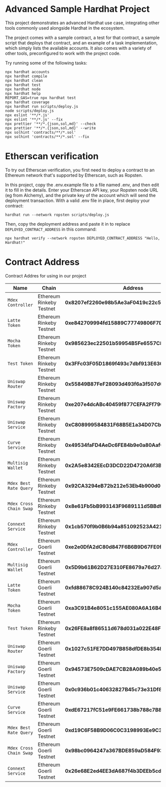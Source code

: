 # Advanced Sample Hardhat Project

This project demonstrates an advanced Hardhat use case, integrating other tools commonly used alongside Hardhat in the ecosystem.

The project comes with a sample contract, a test for that contract, a sample script that deploys that contract, and an example of a task implementation, which simply lists the available accounts. It also comes with a variety of other tools, preconfigured to work with the project code.

Try running some of the following tasks:

```shell
npx hardhat accounts
npx hardhat compile
npx hardhat clean
npx hardhat test
npx hardhat node
npx hardhat help
REPORT_GAS=true npx hardhat test
npx hardhat coverage
npx hardhat run scripts/deploy.js
node scripts/deploy.js
npx eslint '**/*.js'
npx eslint '**/*.js' --fix
npx prettier '**/*.{json,sol,md}' --check
npx prettier '**/*.{json,sol,md}' --write
npx solhint 'contracts/**/*.sol'
npx solhint 'contracts/**/*.sol' --fix
```

# Etherscan verification

To try out Etherscan verification, you first need to deploy a contract to an Ethereum network that's supported by Etherscan, such as Ropsten.

In this project, copy the .env.example file to a file named .env, and then edit it to fill in the details. Enter your Etherscan API key, your Ropsten node URL (eg from Alchemy), and the private key of the account which will send the deployment transaction. With a valid .env file in place, first deploy your contract:

```shell
hardhat run --network ropsten scripts/deploy.js
```

Then, copy the deployment address and paste it in to replace `DEPLOYED_CONTRACT_ADDRESS` in this command:

```shell
npx hardhat verify --network ropsten DEPLOYED_CONTRACT_ADDRESS "Hello, Hardhat!"
```
# Contract Address

Contract Addres for using in our project

| Name | Chain | Address |
| --- | --- | --- |
| `Mdex Controller` | Ethereum Rinkeby Testnet | **0x8207ef2260e98b5Ae3aF0419c22c5a76e9267De2**|
| `Latte Token` | Ethereum Rinkeby Testnet | **0xe842709994fd15889C77749806F7D4C0e9775D41**|
| `Mocha Token` | Ethereum Rinkeby Testnet | **0x985623ec22501b59954B5Fe6557C8Fe518B00B67**|
| `Test Token` | Ethereum Rinkeby Testnet | **0x3FFc03F05D1869f493c7dbf913E636C6280e0ff9**|
| `Uniswap Router` | Ethereum Rinkeby Testnet | **0x55849B87FeF28093d493f6a3f507d01C55C0643D**|
| `Uniswap Factory` | Ethereum Rinkeby Testnet | **0xe207e4dcABc40459f877CEFA2Ff790f711B9d541**|
| `Uniswap Service` | Ethereum Rinkeby Testnet | **0xC808999584831F68B5E1a34D07Cb9D8D636cDb66**|
| `Curve Service` | Ethereum Rinkeby Testnet | **0x49534faFD4AeDc6FE84b9e0a80Aaf68E57851D01**|
| `Multisig Wallet` | Ethereum Rinkeby Testnet | **0x2A5e8342EEcD3DCD22D4720A6f3B7dDFCA129868**|
| `Mdex Best Rate Query` | Ethereum Rinkeby Testnet | **0x92CA3294eB72b212e53Eb4b900d0D691f9cd4F4d**|
| `Mdex Cross Chain Swap` | Ethereum Rinkeby Testnet | **0x8e61Fb5bB993143F9689111d5BBdf5498870aCb3**|
| `Connext Service` | Ethereum Rinkeby Testnet | **0x1cb570f9b0B6b94a851092523A42144bA1c43a88**|
| `Mdex Controller` | Ethereum Goerli Testnet | **0xe2e0DfA2dC80d847F6B6B9D67FE0fDa07B10EE5a**|
| `Multisig Wallet` | Ethereum Goerli Testnet | **0x5D9b61B62D27E310FE8679a76d27a558bD0E016D**|
| `Latte Token` | Ethereum Goerli Testnet | **0xfd88678C924B140c84232Ea907d5a60D709B8f9a**|
| `Mocha Token` | Ethereum Goerli Testnet | **0xa3C91B4e8051c155AE080A6A16B4923F6FB711f3**|
| `Test Token` | Ethereum Rinkeby Testnet | **0x26FE8a8f86511d678d031a022E48FfF41c6a3e3b**|
| `Uniswap Router` | Ethereum Goerli Testnet | **0x1027c51FE7DD497B858dfDE8b3548f73F29728Ce**|
| `Uniswap Factory` | Ethereum Goerli Testnet | **0x94573E7509cDAE7CB28A089b40e50a40c52E119D**|
| `Uniswap Service` | Ethereum Goerli Testnet | **0x0c936b01c40632827B45c73e31Df826421C3af14**|
| `Curve Service` | Ethereum Goerli Testnet | **0xdE67217fC51e9FE661738b788c7B8B755256eF9c**|
| `Mdex Best Rate Query` | Ethereum Goerli Testnet | **0xd19C6F58B9D06C0C3198993Ee9C34C08BA57195e**|
| `Mdex Cross Chain Swap` | Ethereum Goerli Testnet | **0x98bc0964247a367BDE859aD584F934e439B5D3ab**|
| `Connext Service` | Ethereum Goerli Testnet | **0x26e68E2ed4EE3dA687f4b3DEEb5cd463A2deD1Ba**|


